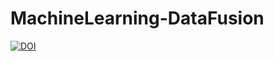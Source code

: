 # MachineLearning-DataFusion

<a href="https://zenodo.org/badge/latestdoi/234969927"><img src="https://zenodo.org/badge/234969927.svg" alt="DOI"></a>
